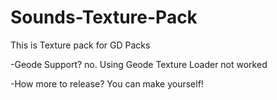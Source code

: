 # Sounds-Texture-Pack
This is Texture pack for GD Packs

-Geode Support?
no. Using Geode Texture Loader not worked

-How more to release?
You can make yourself!
